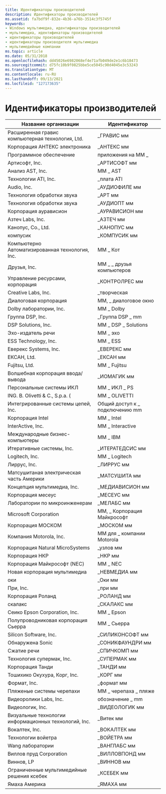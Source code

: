 ```yaml
---
title: Идентификаторы производителей
description: Идентификаторы производителей
ms.assetid: fa7bdf9f-832e-4b36-a76b-3514c3f5745f
keywords:
- Windows мультимедиа, идентификаторы производителей
- мультимедиа, идентификаторы производителей
- идентификаторы производителей
- идентификаторы производителя мультимедиа
- мультимедийные компании
ms.topic: article
ms.date: 05/31/2018
ms.openlocfilehash: dd45026e6982068ef4e71afb049de2e1c6b18473
ms.sourcegitcommit: d75fc10b9f0825bbe5ce5045c90d4045e3c53243
ms.translationtype: MT
ms.contentlocale: ru-RU
ms.lasthandoff: 09/13/2021
ms.locfileid: "127173635"
---
```

# <a name="manufacturer-identifiers"></a>Идентификаторы производителей



| Название организации                               | Идентификатор            |
|--------------------------------------------|-----------------------|
| Расширенная гравис компьютерная технология, Ltd.  | \_ГРАВИС мм            |
| Корпорация АНТЕКС электроника              | \_АНТЕКС мм             |
| Программное обеспечение                              | приложения на MM \_              |
| Артисофт, Inc.                             | \_АРТИСОФТ мм          |
| Анализ AST, Inc.                         | ММ \_ AST               |
| Технологии ATI, Inc.                     | \_плата ATI               |
| Audio, Inc.                                | \_АУДИОФИЛЕ мм         |
| Технология обработки звука                | \_APT мм               |
| Технология обработки звука                | \_АУДИОПТ мм           |
| Корпорация аурависион                     | \_АУРАВИСИОН мм        |
| Азтеч Labs, Inc.                          | \_АЗТЕЧ мм            |
| Канопус, Co., Ltd.                         | \_КАНОПУС мм           |
| компусик                                   | \_КОМПУСИК мм          |
| Компьютерно Автоматизированная технология, Inc.            | ММ \_ Кот               |
| Друзья, Inc.                     | MM \_ \_ друзья компьютеров |
| Управление ресурсами, корпорация              | \_КОНТРОЛРЕС мм        |
| Creative Labs, Inc.                        | \_творческая          |
| Диалоговая корпорация                       | MM, \_ диалоговое окно          |
| Dolby лаборатории, Inc.                   | ММ \_ Dolby             |
| Группа DSP, Inc.                            | \_Группа DSP \_ mm        |
| DSP Solutions, Inc.                        | MM \_ DSP \_ Solutions    |
| Эхо-издатель речи                    | ММ \_ эхо              |
| ESS Technology, Inc.                       | MM \_ ESS               |
| Еверекс Systems, Inc.                       | \_ЕВЕРЕКС мм            |
| ЕКСАН, Ltd.                                 | \_ЕКСАН мм              |
| Fujitsu, Ltd.                              | MM \_ Fujitsu           |
| Волшебная корпорация ввода/вывода                      | \_ИОМАГИК мм           |
| Персональные системы ИКЛ                       | MM \_ ИКЛ \_ PS           |
| ING. В. Olivetti & C., S.p.a. (              | MM \_ OLIVETTI          |
| Интегрированные системы цепей, Inc.           | Общий доступ к \_ подключению mm               |
| Корпорация Intel                          | ММ \_ Intel             |
| InterActive, Inc.                          | MM \_ Interactive       |
| Международные бизнес-компьютеры            | ММ \_ IBM               |
| Итеративные системы, Inc.                     | \_ИТЕРАТЕДСИС мм       |
| Logitech, Inc.                             | ММ \_ Logitech          |
| Лиррус, Inc.                               | \_ЛИРРУС мм            |
| Матсушитаная электрическая часть Америки | \_МАТСУШИТА мм        |
| Концепция мультимедиа, Inc.                         | \_МЕДИАВИСИОН мм       |
| Корпорация месеус                        | \_МЕСЕУС мм           |
| Лаборатории по микроинженерам                      | \_МЕЛАБС мм            |
| Microsoft Corporation                      | MM, \_ Корпорация Майкрософт         |
| Корпорация МОСКОМ                         | \_МОСКОМ мм            |
| Компания Motorola, Inc.                             | MM для \_ компании Motorola          |
| Корпорация Natural MicroSystems           | \_узлов мм               |
| Корпорация НКР                            | \_НКР мм               |
| Корпорация Майкрософт (NEC)                            | ММ \_ NEC               |
| Новая корпорация мультимедиа                      | \_НЕВМЕДИА мм          |
| оки                                        | \_Оки мм               |
| При, Inc.                                 | \_при мм              |
| Корпорация Роланд                         | \_РОЛАНД мм            |
| скалакс                                    | \_СКАЛАКС мм           |
| Сеико Epson Corporation, Inc.              | MM \_ Epson             |
| Полупроводниковая корпорация Сьерра           | ММ \_ Сьерра            |
| Silicon Software, Inc.                     | \_СИЛИКОНСОФТ мм       |
| Обнаружена Sonic                              | \_СОНИКФАУНДРИ мм      |
| Сжатие речи                         | \_СПИЧКОМП мм        |
| Технология супермак, Inc.                  | \_СУПЕРМАК мм          |
| Корпорация Танди                          | \_ТАНДИ мм             |
| Тошихико Окухура, Корг, Inc.              | \_КОРГ мм              |
| Формат, Inc.                           | \_формат мм        |
| Пляженые системы черепахи                       | MM \_ черепаха \_ пляже     |
| Видеоролики Labs, Inc.                | обозначение \_ mm               |
| Видеологик, Inc.                           | \_ВИДЕОЛОГИК мм        |
| Визуальные технологии информационных технологий, Inc.      | \_Витек мм             |
| Вокалтек, Inc.                             | \_ВОКАЛТЕК мм          |
| Технологии войетра                       | \_ВОЙЕТРА мм           |
| Wang лаборатории                          | \_ВАНГЛАБС мм          |
| Виллов пруд Corporation                    | \_ВИЛЛОВПОНД мм        |
| Виннов, LP                                 | \_ВИННОВ мм            |
| Ограниченные мультимедийные решения ксебек         | \_КСЕБЕК мм             |
| Ямаха Америка              | \_ЯМАХА мм            |



 

 

 




